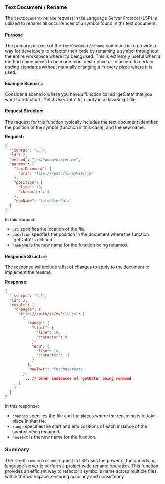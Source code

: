 ### Text Document / Rename

The `textDocument/rename` request in the Language Server Protocol (LSP) is utilized to rename all occurrences of a symbol found in the text document.

#### Purpose

The primary purpose of the `textDocument/rename` command is to provide a way for developers to refactor their code by renaming a symbol throughout the entire workspace where it's being used. This is extremely useful when a method name needs to be made more descriptive or to adhere to certain coding standards without manually changing it in every place where it is used.

#### Example Scenario

Consider a scenario where you have a function called 'getData' that you want to refactor to 'fetchUserData' for clarity in a JavaScript file.

#### Request Structure

The request for this function typically includes the text document identifier, the position of the symbol (function in this case), and the new name.

**Request:**

```json
{
  "jsonrpc": "2.0",
  "id": 2,
  "method": "textDocument/rename",
  "params": {
    "textDocument": {
      "uri": "file:///path/to/myFile.js"
    },
    "position": {
      "line": 10,
      "character": 4
    },
    "newName": "fetchUserData"
  }
}
```

In this request:
- `uri` specifies the location of the file.
- `position` specifies the position in the document where the function 'getData' is defined.
- `newName` is the new name for the function being renamed.

#### Response Structure

The response will include a list of changes to apply to the document to implement the rename.

**Response:**

```json
{
  "jsonrpc": "2.0",
  "id": 2,
  "result": {
    "changes": {
      "file:///path/to/myFile.js": [
        {
          "range": {
            "start": {
              "line": 10,
              "character": 4
            },
            "end": {
              "line": 10,
              "character": 11
            }
          },
          "newText": "fetchUserData"
        }, 
        ... // other instances of 'getData' being renamed
      ]
    }
  }
}
```

In this response:
- `changes` specifies the file and the places where the renaming is to take place in that file.
- `range` specifies the start and end positions of each instance of the symbol being renamed.
- `newText` is the new name for the function.

### Summary

The `textDocument/rename` request in LSP uses the power of the underlying language server to perform a project-wide rename operation. This function provides an efficient way to refactor a symbol's name across multiple files within the workspace, ensuring accuracy and consistency.